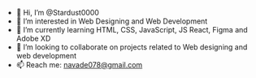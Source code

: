 - 👋 Hi, I’m @Stardust0000
- 👀 I’m interested in Web Designing and Web Development
- 🌱 I’m currently learning HTML, CSS, JavaScript, JS React, Figma and Adobe XD
- 💞️ I’m looking to collaborate on projects related to Web designing and web development
- 📫 Reach me: navade078@gmail.com

<!---
Stardust0000/Stardust0000 is a ✨ special ✨ repository because its `README.md` (this file) appears on your GitHub profile.
You can click the Preview link to take a look at your changes.
--->

